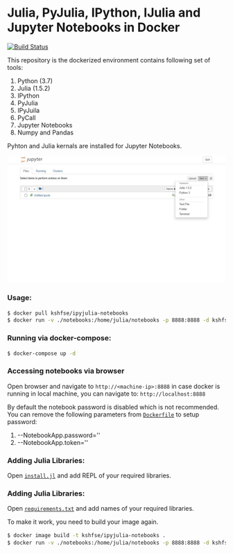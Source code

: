 # Julia, PyJulia, IPython, IJulia and Jupyter Notebooks in Docker

[![Build Status](https://travis-ci.com/kashif-se/docker-ipyjula-notebooks.svg?branch=main)](https://travis-ci.com/kashif-se/docker-ipyjula-notebooks)

This repository is the dockerized environment contains following set of tools:
1. Python (3.7)
2. Julia (1.5.2)
3. IPython
4. PyJulia
5. IPyJuila
6. PyCall
7. Jupyter Notebooks
6. Numpy and Pandas

Pyhton and Julia kernals are installed for Jupyter Notebooks.

![Jupyter Notebooks](./images/screenshot.jpg)


### Usage:

```sh
$ docker pull kshfse/ipyjulia-notebooks
$ docker run -v ./notebooks:/home/julia/notebooks -p 8888:8888 -d kshfse/ipyjulia-notebooks         # starts jupyter notebooks
```
### Running via docker-compose:

```sh
$ docker-compose up -d
```
### Accessing notebooks via browser
Open browser and navigate to `http://<machine-ip>:8888` in case docker is running in local machine, you can navigate to: `http://localhost:8888`

By default the notebook password is disabled which is not recommended. You can remove the following parameters from [`Dockerfile`](Dockerfile) to setup password:
1. --NotebookApp.password=''
2. --NotebookApp.token=''

### Adding Julia Libraries:
Open [`install.jl`](install.jl) and add REPL of your required libraries. 

### Adding Julia Libraries:
Open [`requirements.txt`](requirements.txt) and add names of your required libraries. 

To make it work, you need to build your image again.
```sh
$ docker image build -t kshfse/ipyjulia-notebooks .
$ docker run -v ./notebooks:/home/julia/notebooks -p 8888:8888 -d kshfse/ipyjulia-notebooks         # starts jupyter notebooks
```


